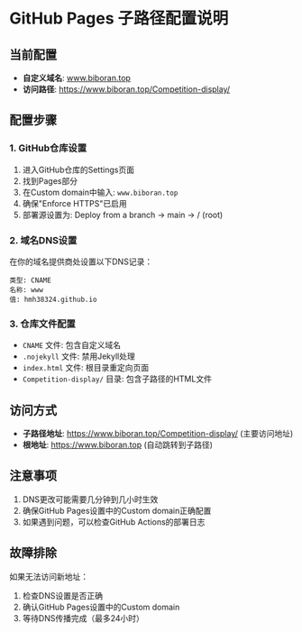 # GitHub Pages 子路径配置说明

## 当前配置
- **自定义域名**: www.biboran.top
- **访问路径**: https://www.biboran.top/Competition-display/

## 配置步骤

### 1. GitHub仓库设置
1. 进入GitHub仓库的Settings页面
2. 找到Pages部分
3. 在Custom domain中输入: `www.biboran.top`
4. 确保"Enforce HTTPS"已启用
5. 部署源设置为: Deploy from a branch → main → / (root)

### 2. 域名DNS设置
在你的域名提供商处设置以下DNS记录：

```
类型: CNAME
名称: www
值: hmh38324.github.io
```

### 3. 仓库文件配置
- `CNAME` 文件: 包含自定义域名
- `.nojekyll` 文件: 禁用Jekyll处理
- `index.html` 文件: 根目录重定向页面
- `Competition-display/` 目录: 包含子路径的HTML文件

## 访问方式
- **子路径地址**: https://www.biboran.top/Competition-display/ (主要访问地址)
- **根地址**: https://www.biboran.top (自动跳转到子路径)

## 注意事项
1. DNS更改可能需要几分钟到几小时生效
2. 确保GitHub Pages设置中的Custom domain正确配置
3. 如果遇到问题，可以检查GitHub Actions的部署日志

## 故障排除
如果无法访问新地址：
1. 检查DNS设置是否正确
2. 确认GitHub Pages设置中的Custom domain
3. 等待DNS传播完成（最多24小时）
